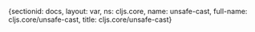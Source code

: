 {sectionid: docs, layout: var, ns: cljs.core, name: unsafe-cast, full-name: cljs.core/unsafe-cast,
  title: cljs.core/unsafe-cast}
